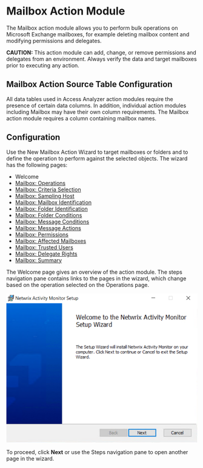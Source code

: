 # Mailbox Action Module

The Mailbox action module allows you to perform bulk operations on Microsoft Exchange mailboxes, for example deleting mailbox content and modifying permissions and delegates.

__CAUTION:__ This action module can add, change, or remove permissions and delegates from an environment. Always verify the data and target mailboxes prior to executing any action.

## Mailbox Action Source Table Configuration

All data tables used in Access Analyzer action modules require the presence of certain data columns. In addition, individual action modules including Mailbox may have their own column requirements. The Mailbox action module requires a column containing mailbox names.

## Configuration

Use the New Mailbox Action Wizard to target mailboxes or folders and to define the operation to perform against the selected objects. The wizard has the following pages:

- Welcome
- [Mailbox: Operations](/docs/product_docs/accessanalyzer/accessanalyzer/enterpriseauditor/admin/action/mailbox/operations.md)
- [Mailbox: Criteria Selection](/docs/product_docs/accessanalyzer/accessanalyzer/enterpriseauditor/admin/action/mailbox/criteriaselection.md)
- [Mailbox: Sampling Host](/docs/product_docs/accessanalyzer/accessanalyzer/enterpriseauditor/admin/action/mailbox/samplinghost.md)
- [Mailbox: Mailbox Identification](/docs/product_docs/accessanalyzer/accessanalyzer/enterpriseauditor/admin/action/mailbox/identification.md)
- [Mailbox: Folder Identification](/docs/product_docs/accessanalyzer/accessanalyzer/enterpriseauditor/admin/action/mailbox/folderidentification.md)
- [Mailbox: Folder Conditions](/docs/product_docs/accessanalyzer/accessanalyzer/enterpriseauditor/admin/action/mailbox/folderconditions.md)
- [Mailbox: Message Conditions](/docs/product_docs/accessanalyzer/accessanalyzer/enterpriseauditor/admin/action/mailbox/messageconditions.md)
- [Mailbox: Message Actions](/docs/product_docs/accessanalyzer/accessanalyzer/enterpriseauditor/admin/action/mailbox/messageactions.md)
- [Mailbox: Permissions](/docs/product_docs/accessanalyzer/accessanalyzer/enterpriseauditor/admin/action/mailbox/permissions.md)
- [Mailbox: Affected Mailboxes](/docs/product_docs/accessanalyzer/accessanalyzer/enterpriseauditor/admin/action/mailbox/affectedmailboxes.md)
- [Mailbox: Trusted Users](/docs/product_docs/accessanalyzer/accessanalyzer/enterpriseauditor/admin/action/mailbox/trustedusers.md)
- [Mailbox: Delegate Rights](/docs/product_docs/accessanalyzer/accessanalyzer/enterpriseauditor/admin/action/mailbox/delegaterights.md)
- [Mailbox: Summary](/docs/product_docs/accessanalyzer/accessanalyzer/enterpriseauditor/admin/action/mailbox/summary.md)

The Welcome page gives an overview of the action module. The steps navigation pane contains links to the pages in the wizard, which change based on the operation selected on the Operations page.

![New Mailbox Action Wizard Welcome page](/static/img/product_docs/activitymonitor/activitymonitor/install/welcome.png)

To proceed, click __Next__ or use the Steps navigation pane to open another page in the wizard.
